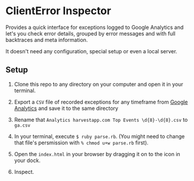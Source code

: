 ClientError Inspector
=====================

Provides a quick interface for exceptions logged to Google Analytics
and let's you check error details, grouped by error messages and with
full backtraces and meta information.

It doesn't need any configuration, special setup or even a local server.

Setup
-----

1. Clone this repo to any directory on your computer and open it in your terminal.

2. Export a `CSV` file of recorded exceptions for any timeframe from [Google Analytics](https://www.google.com/analytics/web/?hl=en&pli=1#report/content-event-events/a103886w6911991p7169352/%3F_.sampleSize%3D500000%26_.date00%3D20121023%26_.date01%3D20121030%26_r.drilldown%3Danalytics.eventCategory%3AClientError%2Canalytics.eventAction%3ATimesheet%26explorer-table.plotKeys%3D%5B%5D/) and save it to the same directory

3. Rename that `Analytics harvestapp.com Top Events \d{8}-\d{8}.csv` to `ga.csv`

4. In your terminal, execute `$ ruby parse.rb`. (You might need to change that file's persmission with
`% chmod u+w parse.rb` first).

5. Open the `index.html` in your browser by dragging it on to the icon in your dock.

6. Inspect.